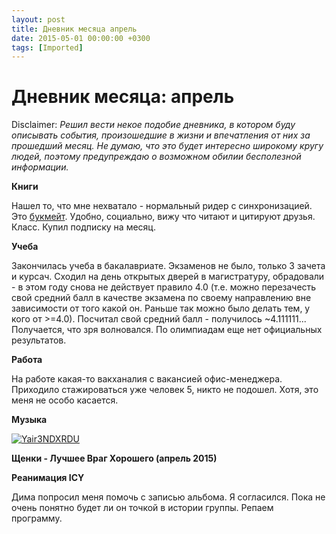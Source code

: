 ```yaml
---
layout: post
title: Дневник месяца апрель
date: 2015-05-01 00:00:00 +0300
tags: [Imported]
---
```

# Дневник месяца: апрель

Disclaimer:
_Решил вести некое подобие дневника, в котором буду описывать события, произошедшие в жизни и впечатления от них за прошедший месяц. Не думаю, что это будет интересно широкому кругу людей, поэтому предупреждаю о возможном обилии бесполезной информации._

**Книги**

Нашел то, что мне нехватало - нормальный ридер с синхронизацией. Это [букмейт](https://bookmate.com). Удобно, социально, вижу что читают и цитируют друзья. Класс. Купил подписку на месяц.

**Учеба**

Закончилась учеба в бакалавриате. Экзаменов не было, только 3 зачета и курсач. Сходил на день открытых дверей в магистратуру, обрадовали - в этом году снова не действует правило 4.0 (т.е. можно перезачесть свой средний балл в качестве экзамена по своему направлению вне зависимости от того какой он. Раньше так можно было делать тем, у кого от >=4.0). Посчитал свой средний балл - получилось ~4.111111... Получается, что зря волновался. По олимпиадам еще нет официальных результатов.

**Работа**

На работе какая-то вакханалия с вакансией офис-менеджера. Приходило стажироваться уже человек 5, никто не подошел. Хотя, это меня не особо касается.

**Музыка**

[![Yair3NDXRDU](https://vlaim.s3.amazonaws.com/uploads/2015/04/Yair3NDXRDU.jpg)](https://vlaim.s3.amazonaws.com/uploads/2015/04/Yair3NDXRDU.jpg)

**Щенки - Лучшее Враг Хорошего (апрель 2015)**

**Реанимация ICY**

Дима попросил меня помочь с записью альбома. Я согласился. Пока не очень понятно будет ли он точкой в истории группы. Репаем программу.